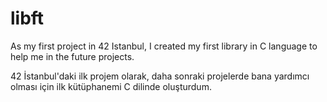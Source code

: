 # libft
As my first project in 42 Istanbul, I created my first library in C language to help me in the future projects. 

42 İstanbul'daki ilk projem olarak, daha sonraki projelerde bana yardımcı olması için ilk kütüphanemi C dilinde oluşturdum.

